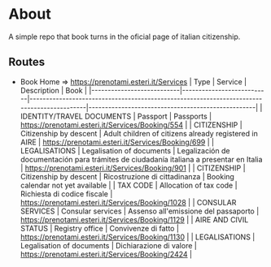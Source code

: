 # About
A simple repo that book turns in the oficial page of italian citizenship.

## Routes
- Book Home => https://prenotami.esteri.it/Services
| Type                      | Service                   | Description                                                                               | Book                                              |
|---------------------------|---------------------------|-------------------------------------------------------------------------------------------|---------------------------------------------------|
| IDENTITY/TRAVEL DOCUMENTS | Passport                  | Passports                                                                                 | https://prenotami.esteri.it/Services/Booking/554  |
| CITIZENSHIP               | Citizenship by descent    | Adult children of citizens already registered in AIRE                                     | https://prenotami.esteri.it/Services/Booking/699  |
| LEGALISATIONS             | Legalisation of documents | Legalización de documentación para trámites de ciudadanía italiana a presentar en Italia  | https://prenotami.esteri.it/Services/Booking/901  |
| CITIZENSHIP               | Citizenship by descent    | Ricostruzione di cittadinanza                                                             | Booking calendar not yet available                |
| TAX CODE                  | Allocation of tax code    | Richiesta di codice fiscale                                                               | https://prenotami.esteri.it/Services/Booking/1028 |
| CONSULAR SERVICES         | Consular services         | Assenso all'emissione del passaporto                                                      | https://prenotami.esteri.it/Services/Booking/1129 |
| AIRE AND CIVIL STATUS     | Registry office           | Convivenze di fatto                                                                       | https://prenotami.esteri.it/Services/Booking/1130 |
| LEGALISATIONS             | Legalisation of documents | Dichiarazione di valore                                                                   | https://prenotami.esteri.it/Services/Booking/2424 |
